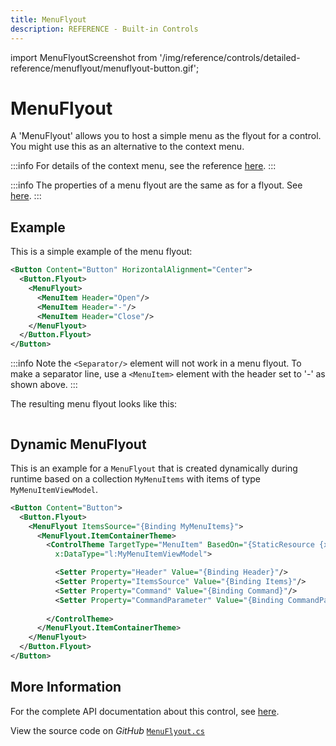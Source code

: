 ```yaml
---
title: MenuFlyout
description: REFERENCE - Built-in Controls
---
```


import MenuFlyoutScreenshot from '/img/reference/controls/detailed-reference/menuflyout/menuflyout-button.gif';

# MenuFlyout

A 'MenuFlyout' allows you to host a simple menu as the flyout for a control. You might use this as an alternative to the context menu.

:::info
For details of the context menu, see the reference [here](./contextmenu.md).
:::

:::info
The properties of a menu flyout are the same as for a flyout. See [here](./flyouts.md).
:::

## Example

This is a simple example of the menu flyout:

```xml
<Button Content="Button" HorizontalAlignment="Center">
  <Button.Flyout>
    <MenuFlyout>
      <MenuItem Header="Open"/>
      <MenuItem Header="-"/>
      <MenuItem Header="Close"/>        
    </MenuFlyout>
  </Button.Flyout>
</Button>
```

:::info
Note the `<Separator/>` element will not work in a menu flyout. To make a separator line, use a `<MenuItem>` element with the header set to '-' as shown above.
:::

The resulting menu flyout looks like this:

<img src={MenuFlyoutScreenshot} alt="" />

## Dynamic MenuFlyout

This is an example for a `MenuFlyout` that is created dynamically during runtime based on a collection `MyMenuItems` with items of type `MyMenuItemViewModel`.

```xml
<Button Content="Button">
  <Button.Flyout>
    <MenuFlyout ItemsSource="{Binding MyMenuItems}">
      <MenuFlyout.ItemContainerTheme>
        <ControlTheme TargetType="MenuItem" BasedOn="{StaticResource {x:Type MenuItem}}" 
          x:DataType="l:MyMenuItemViewModel">

          <Setter Property="Header" Value="{Binding Header}"/>
          <Setter Property="ItemsSource" Value="{Binding Items}"/>
          <Setter Property="Command" Value="{Binding Command}"/>
          <Setter Property="CommandParameter" Value="{Binding CommandParameter}"/>
          
        </ControlTheme>
      </MenuFlyout.ItemContainerTheme>
    </MenuFlyout>
  </Button.Flyout>
</Button>
```

## More Information

For the complete API documentation about this control, see [here](http://reference.avaloniaui.net/api/Avalonia.Controls/MenuFlyout/).

View the source code on _GitHub_ [`MenuFlyout.cs`](https://github.com/AvaloniaUI/Avalonia/blob/master/src/Avalonia.Controls/Flyouts/MenuFlyout.cs)
